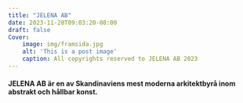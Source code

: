 ```yaml
---
title: "JELENA AB"
date: 2023-11-20T09:03:20-08:00
draft: false
Cover:
    image: img/framsida.jpg
    alt: 'This is a post image' 
    caption: All copyrights reserved to JELENA AB 2023
---
```


#### JELENA AB är en av Skandinaviens mest moderna arkitektbyrå inom abstrakt och hållbar konst. 